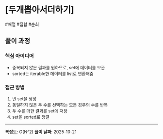 # [두개뽑아서더하기]

#배열 #집합 #순회

## 풀이 과정

### 핵심 아이디어
- 중복되지 않은 결과를 원하므로, set에 데이터를 보관
- sorted는  iterable한 데이터를 list로 변환해줌

### 접근 방법
1. 빈 set을 생성
2. 동일하지 않은 두 수를 선택하는 모든 경우의 수를 반복
3. 두 수를 더한 결과를 set에 저장
4. set을 sorted로 정렬

---
**복잡도**: O(N^2)
**풀이 날짜**: 2025-10-21
